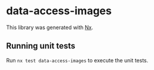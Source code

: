 # data-access-images

This library was generated with [Nx](https://nx.dev).

## Running unit tests

Run `nx test data-access-images` to execute the unit tests.
